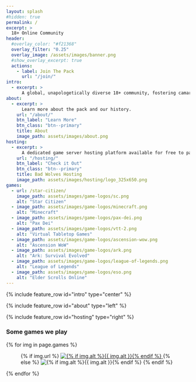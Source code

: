 ```yaml
---
layout: splash
#hidden: true
permalink: /
excerpt: >
  18+ Online Community
header:
  #overlay_color: "#f21368"
  overlay_filter: "0.25"
  overlay_image: /assets/images/banner.png
  #show_overlay_excerpt: true
  actions:
    - label: Join The Pack
      url: "/join/"
intro:
  - excerpt: >
      A global, unapologetically diverse 18+ community, fostering camaraderie across various games. Rabies delivered daily.
about:
  - excerpt: >
      Learn more about the pack and our history.
    url: "/about/"
    btn_label: "Learn More"
    btn_class: "btn--primary"
    title: About
    image_path: assets/images/about.png
hosting:
  - excerpt: >
      A dedicated game server hosting platform available for free to pack members.
    url: "/hosting/"
    btn_label: "Check it Out"
    btn_class: "btn--primary"
    title: Bad Wolves Hosting
    image_path: assets/images/hosting/logo_325x650.png
games:
  - url: /star-citizen/
    image_path: assets/images/game-logos/sc.png
    alt: "Star Citizen"
  - image_path: assets/images/game-logos/minecraft.png
    alt: "Minecraft"
  - image_path: assets/images/game-logos/pax-dei.png
    alt: "Pax Dei"
  - image_path: assets/images/game-logos/vtt-2.png
    alt: "Virtual Tabletop Games"
  - image_path: assets/images/game-logos/ascension-wow.png
    alt: "Ascension WoW"
  - image_path: assets/images/game-logos/ark.png
    alt: "Ark: Survival Evolved"
  - image_path: assets/images/game-logos/league-of-legends.png
    alt: "League of Legends"
  - image_path: assets/images/game-logos/eso.png
    alt: "Elder Scrolls Online"
---
```


{% include feature_row id="intro" type="center" %}

{% include feature_row id="about" type="left" %}

{% include feature_row id="hosting" type="right" %}

### Some games we play
<div class="gallery games">
  {% for img in page.games %}
    <figure>
      {% if img.url %}
        <a href="{{ img.url | relative_url }}"
          {% if img.title %}title="{{ img.title }}"{% endif %}>
            <img src="{{ img.image_path | relative_url }}"
                alt="{% if img.alt %}{{ img.alt }}{% endif %}">
        </a>
      {% else %}
        <img src="{{ img.image_path | relative_url }}"
            alt="{% if img.alt %}{{ img.alt }}{% endif %}">
      {% endif %}
    </figure>
  {% endfor %}
  <!-- <figcaption markdown="1">
  **Some** of the games we like to play.
  </figcaption> -->
</div>
<!-- ### Some of the games we like to play. -->

<!-- {% assign entries_layout = page.entries_layout | default: 'list' %}
<div class="entries-{{ entries_layout }}">
  {% include documents-collection.html collection=games sort_by=page.sort_by sort_order=page.sort_order type=grid %}
</div> -->
